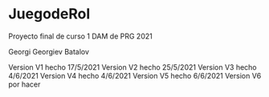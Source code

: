 # JuegodeRol
Proyecto final de curso 1 DAM de PRG 2021

Georgi Georgiev Batalov

Version V1 hecho 17/5/2021
Version V2 hecho 25/5/2021
Version V3 hecho 4/6/2021
Version V4 hecho 4/6/2021
Version V5 hecho 6/6/2021
Version V6 por hacer
